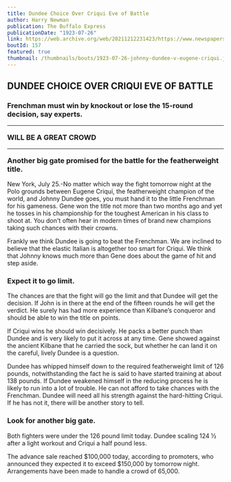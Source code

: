 ```yaml
---
title: Dundee Choice Over Criqui Eve of Battle
author: Harry Newman
publication: The Buffalo Express
publicationDate: "1923-07-26"
link: https://web.archive.org/web/20211212231423/https://www.newspapers.com/clip/78228482/buffalo-morning-express-and-illustrated/
boutId: 157
featured: true
thumbnail: /thumbnails/bouts/1923-07-26-johnny-dundee-v-eugene-criqui.jpg
---
```


## DUNDEE CHOICE OVER CRIQUI EVE OF BATTLE

### Frenchman must win by knockout or lose the 15-round decision, say experts. <br> <hr> WILL BE A GREAT CROWD <br> <hr> Another big gate promised for the battle for the featherweight title.

New York, July 25.-No matter which way the fight tomorrow night at the Polo grounds between Eugene Criqui, the featherweight champion of the world, and Johnny Dundee goes, you must hand it to the little Frenchman for his gameness. Gene won the title not more than two months ago and yet he tosses in his championship for the toughest American in his class to shoot at. You don't often hear in modern times of brand new champions taking such chances with their crowns.

Frankly we think Dundee is going to beat the Frenchman. We are inclined to believe that the elastic Italian is altogether too smart for Criqui. We think that Johnny knows much more than Gene does about the game of hit and step aside.

### Expect it to go limit.

The chances are that the fight will go the limit and that Dundee will get the decision. If John is in there at the end of the fifteen rounds he will get the verdict. He surely has had more experience than Kilbane’s conqueror and should be able to win the title on points.

If Criqui wins he should win decisively. He packs a better punch than Dundee and is very likely to put it across at any time. Gene showed against the ancient Kilbane that he carried the sock, but whether he can land it on the careful, lively Dundee is a question.

Dundee has whipped himself down to the required featherweight limit of 126 pounds, notwithstanding the fact he is said to have started training at about 138 pounds. If Dundee weakened himself in the reducing process he is likely to run into a lot of trouble. He can not afford to take chances with the Frenchman. Dundee will need all his strength against the hard-hitting Criqui. If he has not it, there will be another story to tell.

### Look for another big gate.

Both fighters were under the 126 pound limit today. Dundee scaling 124 ½ after a light workout and Criqui a half pound less.

The advance sale reached $100,000 today, according to promoters, who announced they expected it to exceed $150,000 by tomorrow night. Arrangements have been made to handle a crowd of 65,000.
